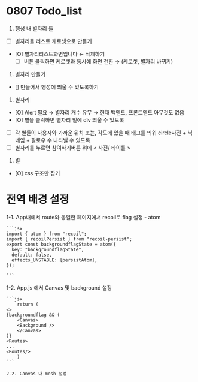 # 0807 Todo_list

1. 행성 내 별자리 들

- [ ] 별자리들 리스트 케로셋으로 만들기
- [O] 별자리리스트화면입니다 ← 삭제하기
  - [ ] 버튼 클릭하면 케로셋과 동시에 화면 전환 → (케로셋, 별자리 바뀌기)

1. 별자리 만들기

- [] 만들어서 행성에 띄울 수 있도록하기

1. 별자리

- [O] Alert 필요 → 별자리 개수 유무 → 현재 백엔드, 프론트엔드 아무것도 없음
- [O] 별을 클릭하면 별자리 밑에 div 띄울 수 있도록
- [ ] 각 별들이 사용자와 가까운 위치 또는, 각도에 있을 때
      태그를 띄워 circle사진 + 닉네임 + 팔로우 수 나타낼 수 있도록
- [ ] 별자리를 누르면 참여하기버튼 위에 < 사진/ 타이틀 >

1. 별

- [O] css 구조만 잡기

# 전역 배경 설정
  1-1. App내에서 route와 동일한 페이지에서 recoil로 flag 설정 - atom




    ```jsx
    import { atom } from "recoil";
    import { recoilPersist } from "recoil-persist";
    export const backgroundflagState = atom({
      key: "backgroundflagState",
      default: false,
      effects_UNSTABLE: [persistAtom],
    });

    ```

  1-2. App.js 에서 Canvas 및 background 설정
  
    ```jsx
        return (
    <>
    {backgroundflag && (
        <Canvas>
        <Background />
        </Canvas>
    )}
    <Routes>
    ...
    <Routes/>
        )
    ```

    2-2. Canvas 내 mesh 설정